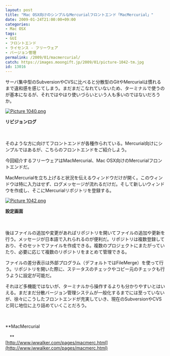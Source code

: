 ```yaml
---
layout: post
title: "Mac OSX向けのシンプルなMercurialフロントエンド「MacMercurial」"
date: 2009-01-24T21:00:00+09:00
categories:
- Mac OSX
tags: 
- GUI
- フロントエンド
- ライセンス - フリーウェア
- バージョン管理
permalink: /2009/01/macmercurial/
catch: https://images.moongift.jp/2009/01/picture-1042-tm.jpg
id: 13016
---
```

サーバ集中型のSubversionやCVSに比べると分散型のGitやMercurialは慣れるまで違和感を感じてしまう。まだまだこなれていないため、ターミナルで使うのが基本になるが、それではやはり使いづらいという人も多いのではないだろうか。

  

[![Picture 1040.png](https://images.moongift.jp/2009/01/picture-1040-tm.jpg)](https://images.moongift.jp/2009/01/picture-1040.png)  
  
**リビジョンログ**

  

　

  

そのような方に向けてフロントエンドが各種作られている。Mercurial向けにシンプルではあるが、こちらのフロントエンドをご紹介しよう。

  

今回紹介するフリーウェアはMacMercurial、Mac OSX向けのMercurialフロントエンドだ。

  
<!--more-->

MacMercurialを立ち上げると状況を伝えるウィンドウだけが開く。このウィンドウは特に入力はせず、ログメッセージが流れるだけだ。そして新しいウィンドウを作成し、そこにMercurialリポジトリを登録する。

  

[![Picture 1042.png](https://images.moongift.jp/2009/01/picture-1042-tm.jpg)](https://images.moongift.jp/2009/01/picture-1042.png)  
  
**設定画面**

  

　

  

後はファイルの追加や変更があればリポジトリを開いてファイルの追加や更新を行う。メッセージが日本語で入れられるのが便利だ。リポジトリは複数登録しており、そのセットでファイルを作成できる。複数のプロジェクトにまたがっていたり、必要に応じて複数のリポジトリをまとめて管理できる。

  

ファイルの差分表示は外部プログラム（デフォルトではFileMerge）を使って行う。リポジトリを開いた際に、ステータスのチェックやコピー元のチェックも行うように設定が可能だ。

  

それほど多機能ではないが、ターミナルから操作するよりも分かりやすいとはいえる。まだまだ分散バージョン管理システムが一般化するまでには至っていないが、徐々にこうしたフロントエンドが充実していき、現在のSubversionやCVSと同じ地位に上り詰めていくことだろう。

  

　

  

**MacMercurial  
  
　**  
  [http://www.jwwalker.com/pages/macmerc.html](http://www.jwwalker.com/pages/macmerc.html)

  
